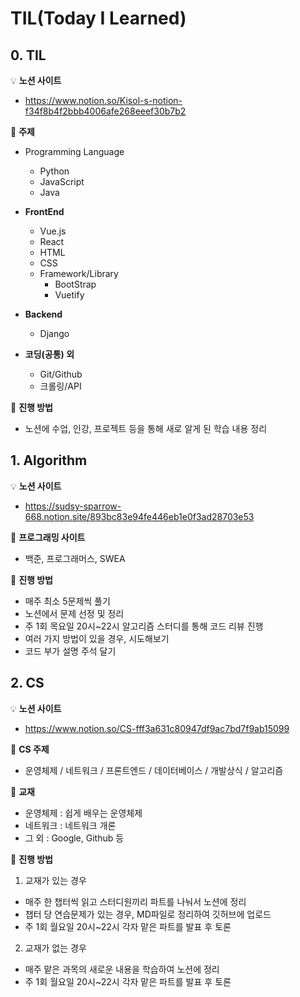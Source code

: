 # TIL(Today I Learned)




## 0. TIL

💡 **노션 사이트**

- https://www.notion.so/Kisol-s-notion-f34f8b4f2bbb4006afe268eeef30b7b2

💎 **주제**

- Programming Language
  - Python 
  - JavaScript
  - Java 

- **FrontEnd** 
  - Vue.js
  - React
  - HTML
  - CSS
  - Framework/Library
    - BootStrap
    - Vuetify 
- **Backend** 
  - Django 
- **코딩(공통) 외** 
  - Git/Github
  - 크롤링/API

📕 **진행 방법**

- 노션에 수업, 인강, 프로젝트 등을 통해 새로 알게 된 학습 내용 정리

  

## 1. Algorithm 

💡 **노션 사이트**

- https://sudsy-sparrow-668.notion.site/893bc83e94fe446eb1e0f3ad28703e53

💎 **프로그래밍 사이트**

- 백준, 프로그래머스, SWEA

📕 **진행 방법**

- 매주 최소 5문제씩 풀기
- 노션에서 문제 선정 및 정리
- 주 1회 목요일 20시~22시 알고리즘 스터디를 통해 코드 리뷰 진행
- 여러 가지 방법이 있을 경우, 시도해보기
- 코드 부가 설명 주석 달기



## 2. CS

💡 **노션 사이트**

- https://www.notion.so/CS-fff3a631c80947df9ac7bd7f9ab15099

💜 **CS 주제**

- 운영체제 / 네트워크 / 프론트엔드 / 데이터베이스 / 개발상식 / 알고리즘

💎 **교재**

- 운영체제 : 쉽게 배우는 운영체제
- 네트워크 : 네트워크 개론
- 그 외 : Google, Github 등

📕 **진행 방법**

1) 교재가 있는 경우
- 매주 한 챕터씩 읽고 스터디원끼리 파트를 나눠서 노션에 정리
- 챕터 당 연습문제가 있는 경우, MD파일로 정리하여 깃허브에 업로드
- 주 1회 월요일 20시~22시 각자 맡은 파트를 발표 후 토론
2) 교재가 없는 경우
- 매주 맡은 과목의 새로운 내용을 학습하여 노션에 정리
- 주 1회 월요일 20시~22시 각자 맡은 파트를 발표 후 토론
